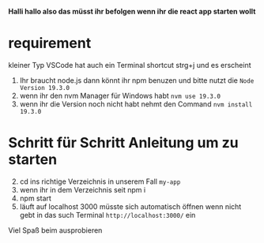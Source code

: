 **Halli hallo also das müsst ihr befolgen wenn ihr die react app starten wollt**
 
# requirement
kleiner Typ VSCode hat auch ein Terminal shortcut strg+j und es erscheint

1. Ihr braucht node.js dann könnt ihr npm benuzen und bitte nutzt die `Node Version 19.3.0`
1. wenn ihr den nvm Manager für Windows habt `nvm use 19.3.0`
1. wenn ihr die Version noch nicht habt nehmt den Command `nvm install 19.3.0`


# Schritt für Schritt Anleitung um zu starten

2. cd ins richtige Verzeichnis in unserem Fall `my-app`
2. wenn ihr in dem Verzeichnis seit npm i 
2. npm start
2. läuft auf localhost 3000 müsste sich automatisch öffnen wenn nicht gebt in das such Terminal `http://localhost:3000/` ein

Viel Spaß beim ausprobieren 
